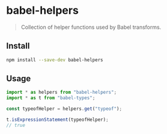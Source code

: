 # babel-helpers

> Collection of helper functions used by Babel transforms.

## Install

```sh
npm install --save-dev babel-helpers
```

## Usage

```js
import * as helpers from "babel-helpers";
import * as t from "babel-types";

const typeofHelper = helpers.get("typeof");

t.isExpressionStatement(typeofHelper);
// true
```
